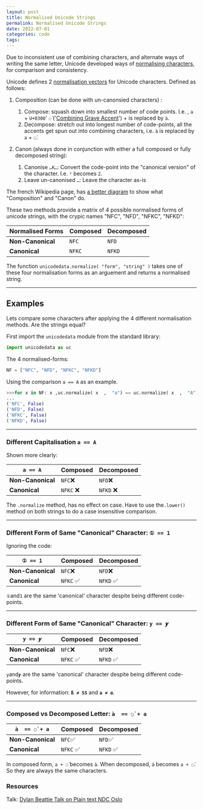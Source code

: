 ```yaml
---
layout: post
title: Normalised Unicode Strings
permalink: Normalised Unicode Strings
date: 2022-07-01
categories: code
tags:
---
```



Due to inconsistent use of combining characters, and alternate ways of  writing the same letter, Unicode developed ways of [normalising characters](https://en.wikipedia.org/wiki/Unicode_equivalence#Normalization), for comparison and consistency.

Unicode defines 2 [normalisation vectors](https://youtu.be/_mZBa3sqTrI?t=2081) for Unicode characters. Defined as follows:

1. Composition (can be done with un-canonsied characters) :
    1. Compose: squash down into smallest number of code points. I.e. , `a` + `U+0300`' `◌̀` ('[Combining Grave Accent](https://en.wikipedia.org/wiki/%CC%80)') +  is replaced by `à`.
    2. Decompose: stretch out into longest number of code-points, all the accents get spun out into combining characters, i.e. `à` is replaced by  `a` + `◌̀`.

2. Canon (always done in conjunction with either a full composed or fully decomposed string):
    1. Canonise `…K…`: Convert the code-point into the "canonical version" of the character. I.e. `²` becomes `2`.
    2. Leave un-canonised `…`:  Leave the character as-is

The french Wikipedia page, has [a better diagram](https://fr.wikipedia.org/wiki/Normalisation_Unicode) to show what "Composition" and "Canon" do.

These two methods provide a matrix of 4 possible normalised forms of unicode strings, with the crypic names "NFC", "NFD", "NFKC", "NFKD":

 Normalised Forms |Composed | Decomposed
-|-|-
__Non-Canonical__ | `NFC` | `NFD`
__Canonical__ | `NFKC` | `NFKD`

The function `unicodedata.normalize( "form", "string" )` takes one of these four normalisation forms as an arguement and returns a normalised string.

***

## Examples

Lets compare some characters after applying the 4 different normalisation methods. Are the strings equal?

First import the `unicodedata` module from the standard library:

```python
import unicodedata as uc
```

The 4 normalised-forms:

```python
NF = ["NFC", "NFD", "NFKC", "NFKD"]
```

Using the comparison `a == A` as an example.

```python
>>>for x in NF: x ,uc.normalize( x  ,  "a") == uc.normalize( x  ,  "A")
...
('NFC', False)
('NFD', False)
('NFKC', False)
('NFKD', False)
```

***

### Different Capitalisation `a == A`

Shown more clearly:

 __`a == A`__ |Composed | Decomposed
-|-|-
__Non-Canonical__ | `NFC`❌ | `NFD`❌
__Canonical__ | `NFKC` ❌ | `NFKD` ❌

The `.normalize` method, has no effect on case. Have to use the`.lower()` method on both strings to do a case insensitive comparison.

***

### Different Form of Same "Canonical" Character:   __`① == 1`__

Ignoring the code:

 __`① == 1`__ |Composed | Decomposed
-|-|-
__Non-Canonical__ | `NFC`❌ | `NFD`❌
__Canonical__ | `NFKC` ✅ | `NFKD` ✅

`①`and`1` are the same 'canonical' character despite being different code-points.

***

### Different Form of Same "Canonical" Character:    __`y == 𝒚`__

__`y == 𝒚`__ |Composed | Decomposed
-|-|-
__Non-Canonical__ | `NFC`❌ | `NFD`❌
__Canonical__ | `NFKC` ✅ | `NFKD` ✅

`y`and`𝒚` are the same 'canonical' character  despite being different code-points.

However, for information: __`ß ≠ SS`__ and __`a ≠ α`__.

***

### Composed vs Decomposed Letter:  `à  == ◌̀ + a`

__`à  == ◌̀ + a`__ |Composed | Decomposed
-|-|-
__Non-Canonical__ | `NFC`✅ | `NFD`✅
__Canonical__ | `NFKC` ✅| `NFKD` ✅

In composed form, `a + ◌̀`  becomes `à`.  When decomposed, `à` becomes `a + ◌̀`. So they are always the same characters.

### Resources

Talk: [Dylan Beattie Talk on Plain text NDC Oslo](https://youtu.be/_mZBa3sqTrI?t=2066)
